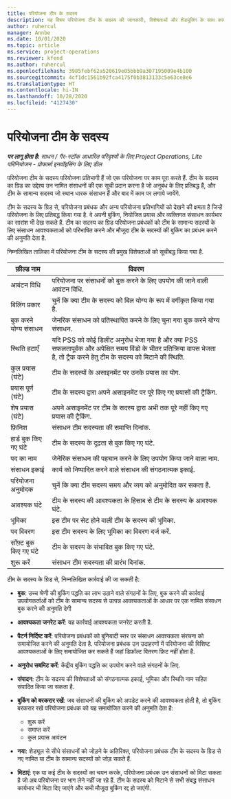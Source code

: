 ```yaml
---
title: परियोजना टीम के सदस्य
description: यह विषय परियोजना टीम के सदस्य की जानकारी, विशेषताओं और शेड्यूलिंग के साथ काम करने के तरीके के बारे में जानकारी प्रदान करता है.
author: ruhercul
manager: Annbe
ms.date: 10/01/2020
ms.topic: article
ms.service: project-operations
ms.reviewer: kfend
ms.author: ruhercul
ms.openlocfilehash: 3985febf62a520619e05bbb9a307195009e4b100
ms.sourcegitcommit: 4cf1dc1561b92fca4175f0b3813133c5e63ce8e6
ms.translationtype: HT
ms.contentlocale: hi-IN
ms.lasthandoff: 10/28/2020
ms.locfileid: "4127430"
---
```

# <a name="project-team-members"></a>परियोजना टीम के सदस्य

_**पर लागू होता है:** साधन / गैर-स्टॉक आधारित परिदृश्यों के लिए Project Operations, Lite परिनियोजन - प्रोफार्मा इनवॉइसिंग के लिए डील_

परियोजना टीम के सदस्य परियोजना प्रतिभागी हैं जो एक परियोजना पर काम पूरा करते हैं. टीम के सदस्य का ग्रिड का उद्देश्य उन नामित संसाधनों की एक सूची प्रदान करना है जो अनुबंध के लिए प्रतिबद्ध हैं, और टीम के सामान्य सदस्य जो स्थान धारक संसाधन हैं और बाद में काम पर लगाये जायेंगे.

टीम के सदस्य के ग्रिड से, परियोजना प्रबंधक और अन्य परियोजना प्रतिभागियों को देखने की क्षमता है जिन्हें परियोजना के लिए प्रतिबद्ध किया गया है. वे अपनी बुकिंग, नियोजित प्रयास और व्यक्तिगत संसाधन कार्यभार का सारांश भी देख सकते हैं. टीम का सदस्य का ग्रिड परियोजना प्रबंधकों को टीम के सामान्य सदस्यों के लिए संसाधन आवश्यकताओं को परिभाषित करने और मौजूदा टीम के सदस्यों की बुकिंग का प्रबंधन करने की अनुमति देता है.

निम्नलिखित तालिका में परियोजना टीम के सदस्य की प्रमुख विशेषताओं को सूचीबद्ध किया गया है.

| फ़ील्ड नाम          | विवरण                                                                                                                                                                  |
|--------------------------|-----------------------------------------------------------------------------------------------------------------------------------------------------------------------------------|
| आबंटन विधि        | परियोजना पर संसाधनों को बुक करने के लिए उपयोग की जाने वाली आवंटन विधि.                                                                         |
| बिलिंग प्रकार             | चुनें कि क्या टीम के सदस्य को बिल योग्य के रूप में वर्गीकृत किया गया है.                                                                                                                                       |
| बुक करने योग्य संसाधन        | जेनरिक संसाधन को प्रतिस्थापित करने के लिए चुना गया बुक करने योग्य संसाधन.                                                                                                                   |
| स्थिति हटाएँ            | यदि PSS को कोई डिलीट अनुरोध भेजा गया है और क्या PSS सफलतापूर्वक और अपेक्षित समय विंडो के भीतर प्रतिक्रिया वापस भेजता है, तो ट्रैक करने हेतु टीम के सदस्य को मिटाने की स्थिति. |
| कुल प्रयास (घंटे)     | टीम के सदस्यों के असाइनमेंट पर उनके प्रयास का योग.                                                                                                                         |
| प्रयास पूर्ण (घंटे) | टीम के सदस्य द्वारा अपने असाइनमेंट पर पूरे किए गए प्रयासों की ट्रैकिंग.                                                                                           |
| शेष प्रयास (घंटे) | अपने असाइनमेंट पर टीम के सदस्य द्वारा अभी तक पूरे नहीं किए गए प्रयास की ट्रैकिंग.                                                                                    |
| फ़िनिश                   | संसाधन टीम सदस्यता की समाप्ति दिनांक.                                                                                                                                            |
| हार्ड बुक किए गए घंटे        | टीम के सदस्य के दृढ़ता से बुक किए गए घंटे.                                                                                                                                                                |
| पद का नाम            | जेनेरिक संसाधन की पहचान करने के लिए उपयोग किया जाने वाला नाम.                                                                                                                                   |
| संसाधन इकाई          | कार्य को निष्पादित करने वाले संसाधन की संगठनात्मक इकाई.                                                                                                                      |
| परियोजना अनुमोदक         | चुनें कि क्या टीम सदस्य समय और व्यय को अनुमोदित कर सकता है.                                                                                                                     |
| आवश्यक घंटे           | टीम के सदस्य की आवश्यकता के हिसाब से टीम के सदस्य के आवश्यक घंटे.                                                                                                                       |
| भूमिका                     | इस टीम पर सेट होने वाली टीम के सदस्य की भूमिका.                                                                                                                                |
| पद विवरण     | इस टीम सदस्य के लिए भूमिका का विवरण दर्ज करें.                                                                                                                             |
| सॉफ़्ट बुक किए गए घंटे        | टीम के सदस्य के संभावित बुक किए गए घंटे.                                                                                                                                                                 |
| शुरू करें                    | संसाधन टीम सदस्यता की प्रारंभ दिनांक.                                                                                                                                          |

टीम के सदस्य के ग्रिड से, निम्नलिखित कार्रवाई की जा सकती है:

- **बुक**: उच्च श्रेणी की बुकिंग पद्धति का लाभ उठाने वाले संगठनों के लिए, बुक करने की कार्रवाई उपयोगकर्ताओं को टीम के सामान्य सदस्य से उत्पन्न आवश्यकताओं के आधार पर एक नामित संसाधन बुक करने की अनुमति देगी
- **आवश्यकता जनरेट करें**: यह कार्रवाई आवश्यकता जनरेट करती है.
- **पैटर्न निर्दिष्ट करें**: परियोजना प्रबंधकों को बुनियादी स्तर पर संसाधन आवश्यकता संरचना को समायोजित करने की अनुमति देता है. परियोजना प्रबंधक उन उदाहरणों में परियोजना की विशिष्ट आवश्यकताओं के लिए समायोजित कर सकते हैं जहां डिफ़ॉल्ट वितरण फ़िट नहीं होता है.
- **अनुरोध सबमिट करें**: केंद्रीय बुकिंग पद्धति का उपयोग करने वाले संगठनों के लिए.
- **संपादन**: टीम के सदस्य की विशेषताओं को संगठनात्मक इकाई, भूमिका और स्थिति नाम सहित संपादित किया जा सकता है.
- **बुकिंग को बरकरार रखें**: जब संसाधनों की बुकिंग को अपडेट करने की आवश्यकता होती है, तो बुकिंग बरकरार रखें परियोजना प्रबंधक को यह समायोजित करने की अनुमति देता है:

    - शुरू करें
    - समाप्त करें
    - कुल प्रयास आवंटन

- **नया**: शेड्यूल से सीधे संसाधनों को जोड़ने के अतिरिक्त, परियोजना प्रबंधक टीम के सदस्य के ग्रिड से नए नामित या टीम के सामान्य सदस्यों को जोड़ सकते हैं.
- **मिटाएं**: एक या कई टीम के सदस्यों का चयन करके, परियोजना प्रबंधक उन संसाधनों को मिटा सकता है जो अब परियोजना पर भाग लेने नहीं जा रहे हैं. टीम के सदस्य को मिटाने से सभी संबद्ध संसाधन कार्यभार भी मिटा दिए जाएंगे और सभी मौजूदा बुकिंग रद्द हो जाएंगी.
